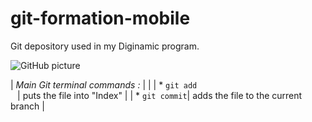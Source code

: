 # git-formation-mobile
Git depository used in my Diginamic program.

![GitHub picture](http://dandelion.github.io/slides/dandelion-0.10.0/assets/images/logo_github_small.gif "oh")

| *Main Git terminal commands :* | |
| * <code>git add <filename> </code> | puts the file into "Index" |
| * `git commit`| adds the file to the current branch |
